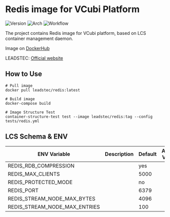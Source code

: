 # Redis image for VCubi Platform

![Version](https://img.shields.io/badge/Redis-6.0.11-blue)
![Arch](https://img.shields.io/badge/Arch-amd64,_arm64-brightgreen)
![Workflow](https://github.com/leadstec/docker-redis/workflows/ci/badge.svg)

The project contains Redis image for VCubi platform, based on LCS container management daemon.

Image on [DockerHub](https://hub.docker.com/r/leadstec/redis)

LEADSTEC: [Official website](https://www.leadstec.com)

## How to Use
    # Pull image
    docker pull leadstec/redis:latest

    # Build image
    docker-compose build

    # Image Structure Test
    container-structure-test test --image leadstec/redis:tag --config tests/redis.yml

## LCS Schema & ENV

| ENV Variable              | Description               | Default | Accept Values |
|---------------------------|---------------------------|---------|---------------|
| REDIS_RDB_COMPRESSION     |                           | yes  |     |
| REDIS_MAX_CLIENTS         |                           | 5000 |               |
| REDIS_PROTECTED_MODE      |                           | no  |               |
| REDIS_PORT                |                           | 6379  |               |
| REDIS_STREAM_NODE_MAX_BYTES |                         | 4096 |       |
| REDIS_STREAM_NODE_MAX_ENTRIES |                       | 100   |               |


